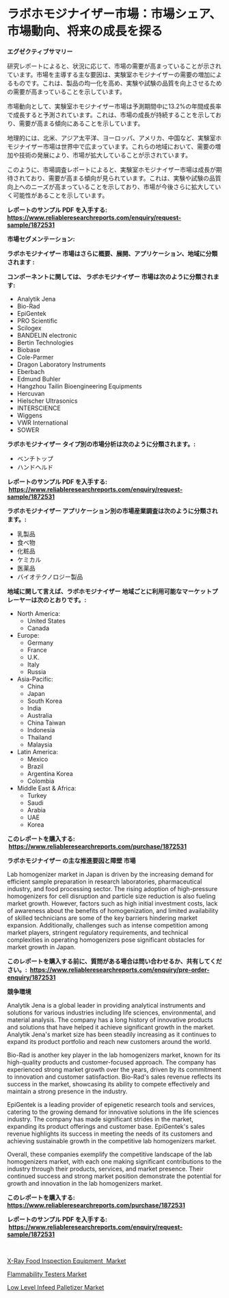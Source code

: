 <p><h1>ラボホモジナイザー市場：市場シェア、市場動向、将来の成長を探る</h1></p><p><strong>エグゼクティブサマリー</strong></p>
<p><p>研究レポートによると、状況に応じて、市場の需要が高まっていることが示されています。市場を主導する主な要因は、実験室ホモジナイザーの需要の増加によるものです。これは、製品の均一化を高め、実験や試験の品質を向上させるための需要が高まっていることを示しています。</p><p>市場動向として、実験室ホモジナイザー市場は予測期間中に13.2%の年間成長率で成長すると予測されています。これは、市場の成長が持続することを示しており、需要が高まる傾向にあることを示しています。</p><p>地理的には、北米、アジア太平洋、ヨーロッパ、アメリカ、中国など、実験室ホモジナイザー市場は世界中で広まっています。これらの地域において、需要の増加や技術の発展により、市場が拡大していることが示されています。</p><p>このように、市場調査レポートによると、実験室ホモジナイザー市場は成長が期待されており、需要が高まる傾向が見られています。これは、実験や試験の品質向上へのニーズが高まっていることを示しており、市場が今後さらに拡大していく可能性があることを示しています。</p></p>
<p><strong>レポートのサンプル PDF を入手する: <a href="https://www.reliableresearchreports.com/enquiry/request-sample/1872531">https://www.reliableresearchreports.com/enquiry/request-sample/1872531</a></strong></p>
<p><strong>市場セグメンテーション:</strong></p>
<p><strong> ラボホモジナイザー 市場はさらに概要、展開、アプリケーション、地域に分類されます :</strong></p>
<p><strong>コンポーネントに関しては、 ラボホモジナイザー 市場は次のように分類されます: &nbsp;</strong></p>
<p><ul><li>Analytik Jena</li><li>Bio-Rad</li><li>EpiGentek</li><li>PRO Scientific</li><li>Scilogex</li><li>BANDELIN electronic</li><li>Bertin Technologies</li><li>Biobase</li><li>Cole-Parmer</li><li>Dragon Laboratory Instruments</li><li>Eberbach</li><li>Edmund Buhler</li><li>Hangzhou Tailin Bioengineering Equipments</li><li>Hercuvan</li><li>Hielscher Ultrasonics</li><li>INTERSCIENCE</li><li>Wiggens</li><li>VWR International</li><li>SOWER</li></ul></p>
<p><strong> ラボホモジナイザー タイプ別の市場分析は次のように分類されます。:</strong></p>
<p><ul><li>ベンチトップ</li><li>ハンドヘルド</li></ul></p>
<p><strong>レポートのサンプル PDF を入手する: &nbsp;<a href="https://www.reliableresearchreports.com/enquiry/request-sample/1872531">https://www.reliableresearchreports.com/enquiry/request-sample/1872531</a></strong></p>
<p><strong> ラボホモジナイザー アプリケーション別の市場産業調査は次のように分類されます。:</strong></p>
<p><ul><li>乳製品</li><li>食べ物</li><li>化粧品</li><li>ケミカル</li><li>医薬品</li><li>バイオテクノロジー製品</li></ul></p>
<p><strong>地域に関して言えば、ラボホモジナイザー 地域ごとに利用可能なマーケットプレーヤーは次のとおりです。:</strong></p>
<p><ul>
    <li>
        North America:
        <ul>
            <li>United States</li>
            <li>Canada</li>
        </ul>
    </li>
    <li>
        Europe:
        <ul>
            <li>Germany</li>
            <li>France</li>
            <li>U.K.</li>
            <li>Italy</li>
            <li>Russia</li>
        </ul>
    </li>
    <li>
        Asia-Pacific:
        <ul>
            <li>China</li>
            <li>Japan</li>
            <li>South Korea</li>
            <li>India</li>
            <li>Australia</li>
            <li>China Taiwan</li>
            <li>Indonesia</li>
            <li>Thailand</li>
            <li>Malaysia</li>
        </ul>
    </li>
    <li>
        Latin America:
        <ul>
            <li>Mexico</li>
            <li>Brazil</li>
            <li>Argentina Korea</li>
            <li>Colombia</li>
        </ul>
    </li>
    <li>
        Middle East & Africa:
        <ul>
            <li>Turkey</li>
            <li>Saudi</li>
            <li>Arabia</li>
            <li>UAE</li>
            <li>Korea</li>
        </ul>
    </li>
    </ul></p>
<p><strong>このレポートを購入する: &nbsp;<a href="https://www.reliableresearchreports.com/purchase/1872531">https://www.reliableresearchreports.com/purchase/1872531</a></strong></p>
<p><strong>ラボホモジナイザー の主な推進要因と障壁 市場</strong></p>
<p><p>Lab homogenizer market in Japan is driven by the increasing demand for efficient sample preparation in research laboratories, pharmaceutical industry, and food processing sector. The rising adoption of high-pressure homogenizers for cell disruption and particle size reduction is also fueling market growth. However, factors such as high initial investment costs, lack of awareness about the benefits of homogenization, and limited availability of skilled technicians are some of the key barriers hindering market expansion. Additionally, challenges such as intense competition among market players, stringent regulatory requirements, and technical complexities in operating homogenizers pose significant obstacles for market growth in Japan.</p></p>
<p><strong>このレポートを購入する前に、質問がある場合は問い合わせるか、共有してください。:&nbsp; <a href="https://www.reliableresearchreports.com/enquiry/pre-order-enquiry/1872531">https://www.reliableresearchreports.com/enquiry/pre-order-enquiry/1872531</a></strong></p>
<p><strong>競争環境</strong></p>
<p><p>Analytik Jena is a global leader in providing analytical instruments and solutions for various industries including life sciences, environmental, and material analysis. The company has a long history of innovative products and solutions that have helped it achieve significant growth in the market. Analytik Jena's market size has been steadily increasing as it continues to expand its product portfolio and reach new customers around the world.</p><p>Bio-Rad is another key player in the lab homogenizers market, known for its high-quality products and customer-focused approach. The company has experienced strong market growth over the years, driven by its commitment to innovation and customer satisfaction. Bio-Rad's sales revenue reflects its success in the market, showcasing its ability to compete effectively and maintain a strong presence in the industry.</p><p>EpiGentek is a leading provider of epigenetic research tools and services, catering to the growing demand for innovative solutions in the life sciences industry. The company has made significant strides in the market, expanding its product offerings and customer base. EpiGentek's sales revenue highlights its success in meeting the needs of its customers and achieving sustainable growth in the competitive lab homogenizers market.</p><p>Overall, these companies exemplify the competitive landscape of the lab homogenizers market, with each one making significant contributions to the industry through their products, services, and market presence. Their continued success and strong market position demonstrate the potential for growth and innovation in the lab homogenizers market.</p></p>
<p><strong>このレポートを購入する: &nbsp; <a href="https://www.reliableresearchreports.com/purchase/1872531">https://www.reliableresearchreports.com/purchase/1872531</a></strong></p>
<p><strong>レポートのサンプル PDF を入手する: &nbsp;<a href="https://www.reliableresearchreports.com/enquiry/request-sample/1872531">https://www.reliableresearchreports.com/enquiry/request-sample/1872531</a></strong><strong></strong></p>
<p>&nbsp;</p>
<p><p><a href="https://gratis-rainforest-2ca.notion.site/X-Ray-Food-Inspection-Equipment-Market-Size-Growth-Outlook-from-2024-to-2031-projecting-at-Market-1daf596a191343ab9c030992b519f236">X-Ray Food Inspection Equipment  Market</a></p><p><a href="https://crocus-run-b5a.notion.site/Flammability-Testers-Market-Size-Growing-and-Forecasted-for-period-from-2024-2031-and-provides-com-cfeb6c8c38cc47bdb691d5e94116b7d6">Flammability Testers Market</a></p><p><a href="https://metal-farmhouse-e95.notion.site/Low-Level-Infeed-Palletizer-Market-Size-Furnishes-Valuable-Information-Encompassing-Market-Share-Ma-59019cd430eb4d29ab87b492227385d6">Low Level Infeed Palletizer Market</a></p></p>